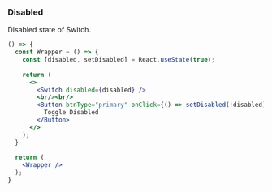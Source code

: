 <demo>

### Disabled

Disabled state of Switch.

```jsx live
() => {
  const Wrapper = () => {
    const [disabled, setDisabled] = React.useState(true);
    
    return (
      <>
        <Switch disabled={disabled} />
        <br/><br/>
        <Button btnType="primary" onClick={() => setDisabled(!disabled)}>
          Toggle Disabled
        </Button>
      </>
    );
  }
  
  return (
    <Wrapper />
  );
}
```

</demo>
